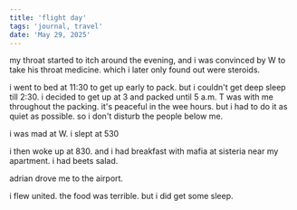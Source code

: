 ```yaml
---
title: 'flight day'
tags: 'journal, travel'
date: 'May 29, 2025'
---
```


my throat started to itch around the evening, and i was convinced by W to take his throat medicine. which i later only found out were steroids.

i went to bed at 11:30 to get up early to pack. but i couldn't get deep sleep till 2:30. i decided to get up at 3 and packed until 5 a.m. T was with me throughout the packing. it's peaceful in the wee hours. but i had to do it as quiet as possible. so i don't disturb the people below me.

i was mad at W. i slept at 530

i then woke up at 830. and i had breakfast with mafia at sisteria near my apartment. i had beets salad.

adrian drove me to the airport.

i flew united. the food was terrible. but i did get some sleep.
